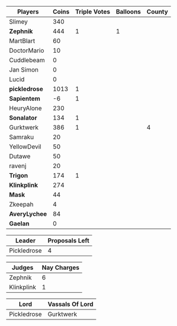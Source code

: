 

| Players       | Coins | Triple Votes | Balloons | County |
|---------------|-------|--------------|----------|--------|
| Slimey        | 340   |              |          |        |
|**Zephnik**    |  444  |1             |1         |        |
| MartBlart     | 60    |              |          |        |
| DoctorMario   |  10   |              |          |        |
| Cuddlebeam    |  0    |              |          |        |
| Jan Simon     |  0    |              |          |        |
| Lucid         |  0    |              |          |        |
|**pickledrose**|  1013 |1             |          |        |
|**Sapientem**  |   -6  |1             |          |        |
| HeuryAlone    | 230   |              |          |        |
|**Sonalator**  | 134   |1             |          |        |
| Gurktwerk     |   386 |1             |          |4       |
| Samraku       |20     |              |          |        |
| YellowDevil   | 50    |              |          |        |
| Dutawe        | 50    |              |          |        |
| ravenj        | 20    |              |          |        |
|**Trigon**     |174    |1             |          |        |
|**Klinkplink** |274    |              |          |        |
|**Mask**       |    44 |              |          |        |
| Zkeepah       |    4  |              |          |        |
|**AveryLychee**|    84 |              |          |        |
|**Gaelan**     |  0    |              |          |        |

|Leader      |Proposals Left|
|------------|--------------|
|Pickledrose |4             |

|Judges     |Nay Charges|
|-----------|-----------|
|Zephnik    |6          |
|Klinkplink |1          |

|Lord       | Vassals Of Lord|
|-----------|----------------|
|Pickledrose|Gurktwerk       |
